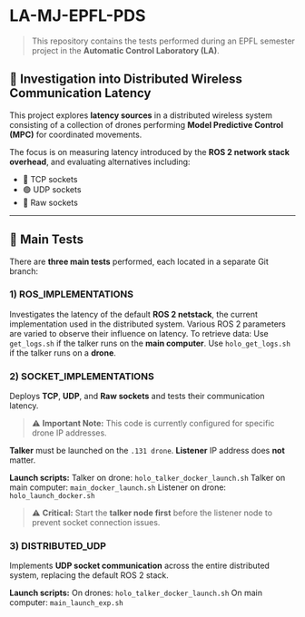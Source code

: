 # LA-MJ-EPFL-PDS

> This repository contains the tests performed during an EPFL semester project in the **Automatic Control Laboratory (LA)**.

## 🎯 Investigation into Distributed Wireless Communication Latency

This project explores **latency sources** in a distributed wireless system consisting of a collection of drones performing **Model Predictive Control (MPC)** for coordinated movements.

The focus is on measuring latency introduced by the **ROS 2 network stack overhead**, and evaluating alternatives including:

* 🔵 TCP sockets
* 🟢 UDP sockets
* 🔴 Raw sockets

---

## 🧪 Main Tests

There are **three main tests** performed, each located in a separate Git branch:

### 1) ROS\_IMPLEMENTATIONS

Investigates the latency of the default **ROS 2 netstack**, the current implementation used in the distributed system. Various ROS 2 parameters are varied to observe their influence on latency. To retrieve data: Use `get_logs.sh` if the talker runs on the **main computer**. Use `holo_get_logs.sh` if the talker runs on a **drone**.

### 2) SOCKET\_IMPLEMENTATIONS

Deploys **TCP**, **UDP**, and **Raw sockets** and tests their communication latency.

> ⚠️ **Important Note:** This code is currently configured for specific drone IP addresses.

**Talker** must be launched on the `.131 drone`. **Listener** IP address does **not** matter.

**Launch scripts:** Talker on drone: `holo_talker_docker_launch.sh` Talker on main computer: `main_docker_launch.sh` Listener on drone: `holo_launch_docker.sh`

> ⚠️ **Critical:** Start the **talker node first** before the listener node to prevent socket connection issues.

### 3) DISTRIBUTED\_UDP

Implements **UDP socket communication** across the entire distributed system, replacing the default ROS 2 stack.

**Launch scripts:** On drones: `holo_talker_docker_launch.sh` On main computer: `main_launch_exp.sh`
